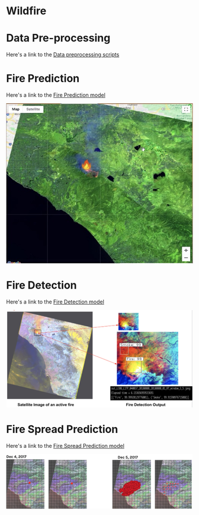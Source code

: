 # Wildfire


# Data Pre-processing
Here's a link to the [Data preprocessing scripts](/preprocessing)

# Fire Prediction
Here's a link to the [Fire Prediction model](/fire_prediction)

![Fire Prediction Sample](/fire_spread/images/fire_prediction_sample.png)

# Fire Detection
Here's a link to the [Fire Detection model](/fire_detection)

![Fire Detection Sample](/fire_spread/images/fire_detection_sample.png)

# Fire Spread Prediction
Here's a link to the [Fire Spread Prediction model](/fire_spread)

![Fire Spread Sample](/fire_spread/images/fire_spread_sample.png)
